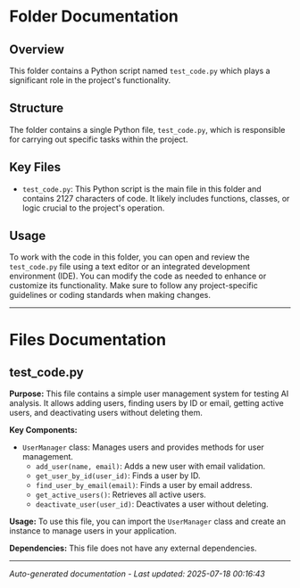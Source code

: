 # Folder Documentation

## Overview
This folder contains a Python script named `test_code.py` which plays a significant role in the project's functionality.

## Structure
The folder contains a single Python file, `test_code.py`, which is responsible for carrying out specific tasks within the project.

## Key Files
- `test_code.py`: This Python script is the main file in this folder and contains 2127 characters of code. It likely includes functions, classes, or logic crucial to the project's operation.

## Usage
To work with the code in this folder, you can open and review the `test_code.py` file using a text editor or an integrated development environment (IDE). You can modify the code as needed to enhance or customize its functionality. Make sure to follow any project-specific guidelines or coding standards when making changes.

---

# Files Documentation

## test_code.py

**Purpose:** This file contains a simple user management system for testing AI analysis. It allows adding users, finding users by ID or email, getting active users, and deactivating users without deleting them.

**Key Components:**
- `UserManager` class: Manages users and provides methods for user management.
  - `add_user(name, email)`: Adds a new user with email validation.
  - `get_user_by_id(user_id)`: Finds a user by ID.
  - `find_user_by_email(email)`: Finds a user by email address.
  - `get_active_users()`: Retrieves all active users.
  - `deactivate_user(user_id)`: Deactivates a user without deleting.

**Usage:** To use this file, you can import the `UserManager` class and create an instance to manage users in your application.

**Dependencies:** This file does not have any external dependencies.

---
*Auto-generated documentation - Last updated: 2025-07-18 00:16:43*
